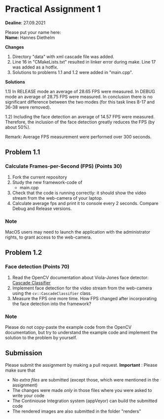 # Practical Assignment 1
**Dealine**: 27.09.2021

Please put your name here:  
**Name:** Hannes Diethelm

**Changes** 
1) Directory "data" with xml cascade file was added.
2) Line 16 in "CMakeLists.txt" resulted in linker error during make. Line 17 was added as a hotfix.
3) Solutions to problems 1.1 and 1.2 were added in "main.cpp".

**Solutions**

1.1) In RELEASE mode an average of 28.65 FPS were measured. In DEBUG mode an average of 28.75 FPS were measured. In conclusion there is no significant difference between the two modes (for this task lines 8-17 and 36-38 were removed).

1.2) Including the face detection an average of 14.57 FPS were measured. Therefore, the inclusion of the face detection greatly reduces the FPS (by about 50%).

Remark: Average FPS measurement were performed over 300 seconds.

## Problem 1.1
### Calculate Frames-per-Second (FPS) (Points 30)
1. Fork the current repository
2. Study the new framework-code of 
    - main.cpp
3. Check that the code is running correctly: it should show the video stream from the web-camera of your laptop.
4. Calculate average fps and print it to console every 2 seconds. Compare Debug and Release versions.
### Note
MacOS users may need to launch the application with the administrator rights, to grant access to the web-camera.

## Problem 1.2
### Face detection (Points 70)
1. Read the OpenCV documentation about Viola-Jones face detector: [Cascade Classifier](https://docs.opencv.org/4.2.0/db/d28/tutorial_cascade_classifier.html)  
2. Implement face detection for the video stream from the web-camera using the ```cv::CascadeClassifier``` class.
3. Measure the FPS one more time. How FPS changed after incorporating the face detection into the framework?
### Note
Please do not copy-paste the example code from the OpenCV documentation, but try to understand the example code and implement the solution to the problem by yourself.

## Submission
Please submit the assignment by making a pull request.
**Important** : Please make sure that
- No _extra files_ are submitted (except those, which were mentioned in the assignment)
- The changes were made _only_ in those files where you were asked to write your code
- The Continiouse Integration system (appVeyor) can build the submitted code
- The rendered images are also submitted in the folder "renders" 

